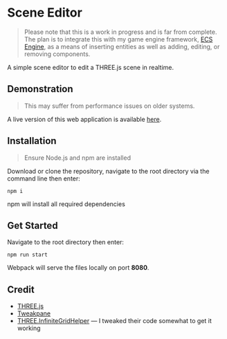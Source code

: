 # Scene Editor

> Please note that this is a work in progress and is far from complete. The plan is to integrate this with my game engine framework, [ECS Engine](https://github.com/TomChamberlainUK/ecs-engine), as a means of inserting entities as well as adding, editing, or removing components.

A simple scene editor to edit a THREE.js scene in realtime.

## Demonstration

> This may suffer from performance issues on older systems.

A live version of this web application is available [here](https://tomchamberlainuk.github.io/three-scene-editor/).

## Installation

> Ensure Node.js and npm are installed

Download or clone the repository, navigate to the root directory via the command line then enter:

```npm i```

npm will install all required dependencies

## Get Started

Navigate to the root directory then enter:

```npm run start```

Webpack will serve the files locally on port **8080**.

## Credit

* [THREE.js](https://threejs.org/)
* [Tweakpane](https://cocopon.github.io/tweakpane/)
* [THREE.InfiniteGridHelper](https://github.com/Fyrestar/THREE.InfiniteGridHelper) — I tweaked their code somewhat to get it working